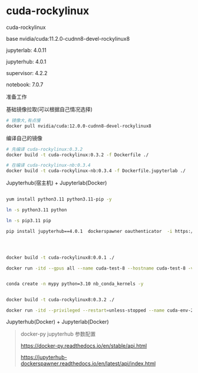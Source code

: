 # cuda-rockylinux

cuda-rockylinux

base nvidia/cuda:11.2.0-cudnn8-devel-rockylinux8  

jupyterlab: 4.0.11

jupyterhub: 4.0.1

supervisor: 4.2.2

notebook: 7.0.7



准备工作

基础镜像拉取(可以根据自己情况选择)

```bash
# 镜像大,有点慢
docker pull nvidia/cuda:12.0.0-cudnn8-devel-rockylinux8

```



编译自己的镜像

```bash
# 先编译 cuda-rockylinux:0.3.2
docker build -t cuda-rockylinux:0.3.2 -f Dockerfile ./

# 在编译 cuda-rockylinux-nb:0.3.4
docker build -t cuda-rockylinux-nb:0.3.4 -f Dockerfile.jupyterlab ./

```



Jupyterhub(宿主机) + Jupyterlab(Docker)



```bash

yum install python3.11 python3.11-pip -y

ln -s python3.11 python

ln -s pip3.11 pip

pip install jupyterhub==4.0.1  dockerspawner oauthenticator  -i https://pypi.mirrors.ustc.edu.cn/simple/
```






```bash



docker build -t cuda-rockylinux8:0.0.1 ./

docker run -itd --gpus all --name cuda-test-8 --hostname cuda-test-8 -v /data/:/data/ cuda-rockylinux8:0.0.1

```


```bash

conda create -n mypy python=3.10 nb_conda_kernels -y

```

```bash

docker build -t cuda-rockylinux8:0.3.2 ./

docker run -itd --privileged --restart=unless-stopped --name cuda-env-2 --hostname cuda-env-2  --mount "type=bind,source=/var/run/docker.sock,destination=/var/run/docker.sock" cuda-rocklinux:0.3.2

```





Jupyterhub(Docker) + Jupyterlab(Docker)



> docker-py jupyterhub 参数配置
>
> https://docker-py.readthedocs.io/en/stable/api.html
>
>
> https://jupyterhub-dockerspawner.readthedocs.io/en/latest/api/index.html


